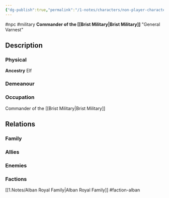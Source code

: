 ```yaml
---
{"dg-publish":true,"permalink":"/1-notes/characters/non-player-characters/ferlik-varnest/"}
---
```


#npc #military
**Commander of the [[Brist Military\|Brist Military]]**
"General Varnest"

## Description
### Physical
**Ancestry** Elf

### Demeanour

### Occupation
Commander of the [[Brist Military\|Brist Military]]

## Relations
### Family
### Allies
### Enemies
### Factions
[[1.Notes/Alban Royal Family\|Alban Royal Family]] #faction-alban 

 

